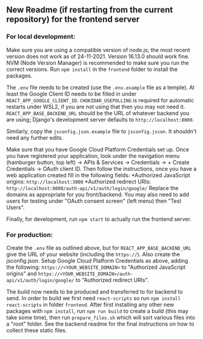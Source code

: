 
## New Readme (if restarting from the current repository) for the frontend server

### For local development:

Make sure you are using a compatible version of node.js; the most recent version does not work as of 24-11-2021. Version 16.13.0 should work fine. NVM (Node Version Manager) is recommended to make sure you run the correct versions. Run `npm install` in the `frontend` folder to install the packages.

The `.env` file needs to be created (use the `.env.example` file as a temple). At least the Google Client ID needs to be filled in under `REACT_APP_GOOGLE_CLIENT_ID`. `CHOKIDAR_USEPOLLING` is required for automatic restarts under WSL2, if you are not using that then you may not need it. `REACT_APP_BASE_BACKEND_URL` should be the URL of whatever backend you are using; Django's development server defaults to `http://localhost:8000`.

Similarly, copy the `jsconfig.json.example` file to `jsconfig.jscon`. It shouldn't need any further edits.

Make sure that you have Google Cloud Platform Credentials set up. Once you have registered your application, look under the navigation menu (hamburger button, top left) -> APIs & Services -> Credentials -> + Create Credentials -> OAuth client ID. Then follow the instructions, once you have a web application created fill in the following fields:
*Authorized JavaScript origins: `http://localhost:3000`
*Authorized redirect URIs: `http://localhost:8000/auth-api/v1/auth/login/google/`
Replace the domains as appropriate for you front/backend.
You may also need to add users for testing under "OAuth consent screen" (left menu) then "Test Users".

Finally, for development, run `npm start` to actually run the frontend server.

### For production:

Create the `.env` file as outlined above, but for `REACT_APP_BASE_BACKEND_URL` give the URL of your website (including the `https://`). Also create the jsconfig.json. Setup Google Cloud Platform Credentials as above, adding the following: `https://<YOUR_WEBSITE_DOMAIN>` to "Authorized JavaScript origins" and `https://<YOUR_WEBSITE_DOMAIN>/auth-api/v1/auth/login/google/` to "Authorized redirect URIs".

The build now needs to be produced and transferred to for backend to send. In order to build we first need `react-scripts` so run `npm install react-scripts` in folder `frontend`. After first installing any other new packages with `npm install`, run `npm run build` to create a build (this may take some time), then run `prepare_files.sh` which will sort various files into a "root" folder. See the backend readme for the final instructions on how to collect these static files.
